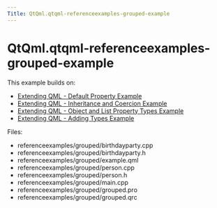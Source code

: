 ```yaml
---
Title: QtQml.qtqml-referenceexamples-grouped-example
---
```


# QtQml.qtqml-referenceexamples-grouped-example

<span class="subtitle"></span>
<!-- $$$referenceexamples/grouped-description -->
<p>This example builds on:</p>
<ul>
<li><a href="https://developer.ubuntu.comapps/qml/sdk-15.04.3/QtQml.referenceexamples-default/">Extending QML - Default Property Example</a></li>
<li><a href="https://developer.ubuntu.comapps/qml/sdk-15.04.3/QtQml.referenceexamples-coercion/">Extending QML - Inheritance and Coercion Example</a></li>
<li><a href="https://developer.ubuntu.comapps/qml/sdk-15.04.3/QtQml.referenceexamples-properties/">Extending QML - Object and List Property Types Example</a></li>
<li><a href="https://developer.ubuntu.comapps/qml/sdk-15.04.3/QtQml.referenceexamples-adding/">Extending QML - Adding Types Example</a></li>
</ul>
<p>Files:</p>
<ul>
<li>referenceexamples/grouped/birthdayparty.cpp</li>
<li>referenceexamples/grouped/birthdayparty.h</li>
<li>referenceexamples/grouped/example.qml</li>
<li>referenceexamples/grouped/person.cpp</li>
<li>referenceexamples/grouped/person.h</li>
<li>referenceexamples/grouped/main.cpp</li>
<li>referenceexamples/grouped/grouped.pro</li>
<li>referenceexamples/grouped/grouped.qrc</li>
</ul>
<!-- @@@referenceexamples/grouped -->

